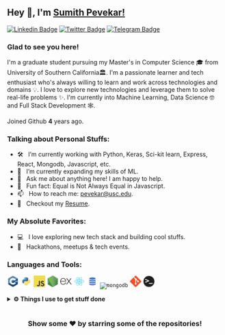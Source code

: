 ## Hey 👋, I'm [Sumith Pevekar!](https://github.com/Sumith-Pevekar)

[![Linkedin Badge](https://img.shields.io/badge/-LinkedIn-0e76a8?style=flat-square&logo=Linkedin&logoColor=white)](https://www.linkedin.com/in/sumithpevekar/)
[![Twitter Badge](https://img.shields.io/badge/-Twitter-00acee?style=flat-square&logo=Twitter&logoColor=white)](https://twitter.com/PevekarSumith)
[![Telegram Badge](https://img.shields.io/badge/-Telegram-0088cc?style=flat-square&logo=Telegram&logoColor=white)](https://t.me/SumithP26)

### Glad to see you here!

I'm a graduate student pursuing my Master's in Computer Science 🎓 from  University of Southern California🏛. I'm a passionate learner  and tech enthusiast who's always willing to learn and work across technologies and domains 💡. I love to explore new technologies and leverage them to solve real-life problems ✨. I'm currently into Machine Learning, Data Science 🤓 and Full Stack Development 🕸️.

Joined Github **4** years ago.



### Talking about Personal Stuffs:

- 🛠 &nbsp; I’m currently working with Python, Keras, Sci-kit learn, Express, React, Mongodb, Javascript, etc.
- 🚀 &nbsp; I’m currently expanding my skills of ML.
- 💬 &nbsp; Ask me about anything here! I am happy to help.
- 👾 &nbsp; Fun fact: Equal is Not Always Equal in Javascript.
- 📫 &nbsp; How to reach me: pevekar@usc.edu.
- 📝 &nbsp; Checkout my [Resume](https://github.com/Sumith-Pevekar/Sumith-Pevekar/blob/master/resume.pdf).

### My Absolute Favorites:

- 💻 &nbsp; I love exploring new tech stack and building cool stuffs.
- 🍕 &nbsp; Hackathons, meetups & tech events.

### Languages and Tools:

<code><img height="27" src="https://raw.githubusercontent.com/github/explore/80688e429a7d4ef2fca1e82350fe8e3517d3494d/topics/cpp/cpp.png" alt="cpp"></code>
<code><img height="27" src="https://raw.githubusercontent.com/github/explore/80688e429a7d4ef2fca1e82350fe8e3517d3494d/topics/python/python.png" alt="python"></code>
<code><img height="27" src="https://raw.githubusercontent.com/github/explore/80688e429a7d4ef2fca1e82350fe8e3517d3494d/topics/javascript/javascript.png" alt="javascript"></code>
<code><img height="27" src="https://raw.githubusercontent.com/github/explore/80688e429a7d4ef2fca1e82350fe8e3517d3494d/topics/nodejs/nodejs.png" alt="nodejs"></code>
<code><img height="27" src="https://raw.githubusercontent.com/devicons/devicon/master/icons/express/express-original.svg" alt="expressjs"></code>
<code><img height="27" src="https://raw.githubusercontent.com/github/explore/80688e429a7d4ef2fca1e82350fe8e3517d3494d/topics/react/react.png" alt="react"></code>
<code><img height="27" src="https://raw.githubusercontent.com/github/explore/80688e429a7d4ef2fca1e82350fe8e3517d3494d/topics/sql/sql.png" alt="sql"></code>
<code><img height="27" src="https://encrypted-tbn0.gstatic.com/images?q=tbn%3AANd9GcSTTzPAw-55ssm1Im594xYZ9eRQu2JylrkYLg&usqp=CAU" alt="mongodb"></code>
<code><img height="27" src="https://raw.githubusercontent.com/devicons/devicon/master/icons/git/git-original.svg" alt="git"></code>
<code><img height="27" src="https://raw.githubusercontent.com/github/explore/80688e429a7d4ef2fca1e82350fe8e3517d3494d/topics/terminal/terminal.png" alt="terminal"></code>

<!--
<code><img height="25" src="https://raw.githubusercontent.com/github/explore/80688e429a7d4ef2fca1e82350fe8e3517d3494d/topics/sass/sass.png" alt="sass"></code>
-->


 
<details>	
  <br />
  <summary><b>⚙️ Things I use to get stuff done</b></summary>
  	<ul>
  	    <li><b>OS:</b> Windows </li>
	    <li><b>Laptop: </b> HP Pavilion </li>
  	    <li><b>Browser: </b> Google Chrome</li>
	    <li><b>Code Editor:</b> VSCode - One of the best editor.</li>
	    <li><b>To Stay Updated:</b> Linkedin and Twitter.</li>
	    <br />
	</ul>	
</details>

#

<div align="center">

### Show some ❤️ by starring some of the repositories!

</div>
